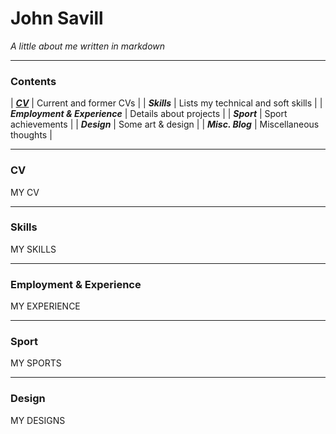 
# John Savill 
*A little about me written in markdown*

***

### Contents

| [__*CV*__](https://john-savill.github.io/cd.md) | Current and former CVs |
| __*Skills*__ | Lists my technical and soft skills |
| __*Employment & Experience*__ | Details about projects |
| __*Sport*__ | Sport achievements |
| __*Design*__ | Some art & design |
| __*Misc. Blog*__ | Miscellaneous thoughts |

***
### CV

MY CV

***
### Skills

MY SKILLS

***
### Employment & Experience

MY EXPERIENCE

***
### Sport

MY SPORTS

***
### Design

MY DESIGNS
